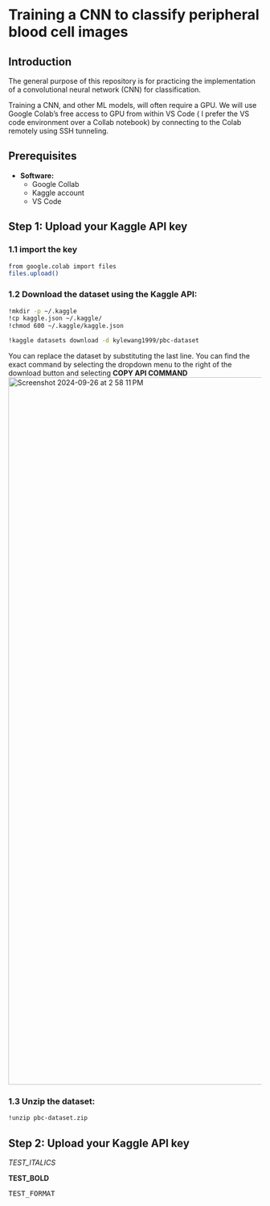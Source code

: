 # Training a CNN to classify peripheral blood cell images 

## Introduction
The general purpose of this repository is for practicing the implementation of a convolutional neural network (CNN) for classification. 

Training a CNN, and other ML models, will often require a GPU. We will use Google Colab’s free access to GPU from within VS Code ( I prefer the VS code environment over a Collab notebook) by connecting to the Colab remotely using SSH tunneling.

## Prerequisites

- **Software:**
  - Google Collab
  - Kaggle account
  - VS Code

## Step 1: Upload your Kaggle API key 

### 1.1 import the key
   ```bash
   from google.colab import files
   files.upload()
   ```
### 1.2 Download the dataset using the Kaggle API:
  
   ```bash
   !mkdir -p ~/.kaggle
   !cp kaggle.json ~/.kaggle/
   !chmod 600 ~/.kaggle/kaggle.json
  
   !kaggle datasets download -d kylewang1999/pbc-dataset
   ```
  You can replace the dataset by substituting the last line. You can find the exact command by selecting the dropdown menu to the right of the download button and selecting **COPY API COMMAND**
  <img width="1405" alt="Screenshot 2024-09-26 at 2 58 11 PM" src="https://github.com/user-attachments/assets/032af63c-a393-4350-9847-9ef624d4f843">
  
### 1.3 Unzip the dataset:
   ```bash
   !unzip pbc-dataset.zip
   ```
## Step 2: Upload your Kaggle API key 




*TEST_ITALICS*

**TEST_BOLD**

<kbd>TEST_FORMAT</kbd> 
